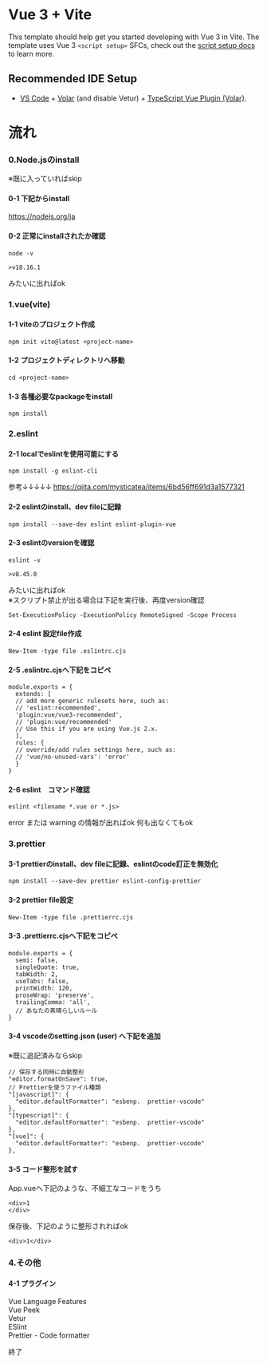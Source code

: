 # Vue 3 + Vite

This template should help get you started developing with Vue 3 in Vite. The template uses Vue 3 `<script setup>` SFCs, check out the [script setup docs](https://v3.vuejs.org/api/sfc-script-setup.html#sfc-script-setup) to learn more.

## Recommended IDE Setup

- [VS Code](https://code.visualstudio.com/) + [Volar](https://marketplace.visualstudio.com/items?itemName=Vue.volar) (and disable Vetur) + [TypeScript Vue Plugin (Volar)](https://marketplace.visualstudio.com/items?itemName=Vue.vscode-typescript-vue-plugin).

# 流れ

### 0.Node.jsのinstall

※既に入っていればskip

#### 0-1 下記からinstall

https://nodejs.org/ja

#### 0-2 正常にinstallされたか確認

```
node -v
```

```
>v18.16.1
```

みたいに出ればok

### 1.vue(vite)

#### 1-1 viteのプロジェクト作成

```
npm init vite@latest <project-name>
```

#### 1-2 プロジェクトディレクトリへ移動

```
cd <project-name>
```

#### 1-3 各種必要なpackageをinstall

```
npm install
```

### 2.eslint

#### 2-1 localでeslintを使用可能にする

```
npm install -g eslint-cli
```

参考↓↓↓↓↓
https://qiita.com/mysticatea/items/6bd56ff691d3a1577321

#### 2-2 eslintのinstall、dev fileに記録

```
npm install --save-dev eslint eslint-plugin-vue
```

#### 2-3 eslintのversionを確認

```
eslint -v
```

```
>v8.45.0
```

みたいに出ればok  
※スクリプト禁止が出る場合は下記を実行後、再度version確認

```
Set-ExecutionPolicy -ExecutionPolicy RemoteSigned -Scope Process
```

#### 2-4 eslint 設定file作成

```
New-Item -type file .eslintrc.cjs
```

#### 2-5 .eslintrc.cjsへ下記をコピペ

```
module.exports = {
  extends: [
  // add more generic rulesets here, such as:
  // 'eslint:recommended',
  'plugin:vue/vue3-recommended',
  // 'plugin:vue/recommended'
  // Use this if you are using Vue.js 2.x.
  ],
  rules: {
  // override/add rules settings here, such as:
  // 'vue/no-unused-vars': 'error'
  }
}
```

#### 2-6 eslint　コマンド確認

```
eslint <filename *.vue or *.js>
```

error または warning の情報が出ればok 何も出なくてもok

### 3.prettier

#### 3-1 prettierのinstall、dev fileに記録、eslintのcode訂正を無効化

```
npm install --save-dev prettier eslint-config-prettier
```

#### 3-2 prettier file設定

```
New-Item -type file .prettierrc.cjs
```

#### 3-3 .prettierrc.cjsへ下記をコピペ

```
module.exports = {
  semi: false,
  singleQuote: true,
  tabWidth: 2,
  useTabs: false,
  printWidth: 120,
  proseWrap: 'preserve',
  trailingComma: 'all',
  // あなたの素晴らしいルール
}
```

#### 3-4 vscodeのsetting.json (user) へ下記を追加

※既に追記済みならskip

```
// 保存する同時に自動整形
"editor.formatOnSave": true,
// Prettierを使うファイル種類
"[javascript]": {
  "editor.defaultFormatter": "esbenp.  prettier-vscode"
},
"[typescript]": {
  "editor.defaultFormatter": "esbenp.  prettier-vscode"
},
"[vue]": {
  "editor.defaultFormatter": "esbenp.  prettier-vscode"
},
```

#### 3-5 コード整形を試す

App.vueへ下記のような、不細工なコードをうち

```
<div>1
</div>
```

保存後、下記のように整形されればok

```
<div>1</div>
```

### 4.その他

#### 4-1 プラグイン

Vue Language Features  
Vue Peek  
Vetur  
ESlint  
Prettier - Code formatter

終了
